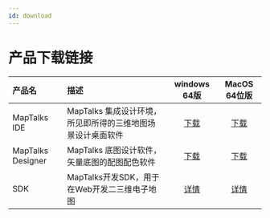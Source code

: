 ```yaml
---
id: download
---
```



# 产品下载链接

| 产品名 |  描述    | windows 64版 | MacOS 64位版 |
| :--------- | :------------------| :---------: | :---------: |
|MapTalks IDE | MapTalks 集成设计环境，所见即所得的三维地图场景设计桌面软件 | [下载](http://dl.maptalks.com/studio/maptalks-ide-1.0.0-rc.1.exe) | [下载](http://dl.maptalks.com/studio/maptalks-ide-1.0.0-rc.1.dmg) |
|MapTalks Designer| MapTalks 底图设计软件，矢量底图的配图配色软件          |[下载](http://dl.maptalks.com/designer/maptalks-designer-1.0.0-rc.1.exe)  | [下载](http://dl.maptalks.com/designer/maptalks-designer-1.0.0-rc.1.dmg) |
|SDK          | MapTalks开发SDK，用于在Web开发二三维电子地图             | [详情](http://doc.maptalks.com/docs/api/intro/) | [详情](http://doc.maptalks.com/docs/api/intro/)|